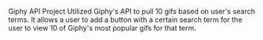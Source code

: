 Giphy API Project
Utilized Giphy's API to pull 10 gifs based on user's search terms.  It allows a user to add a button with a certain search term for the user to view 10 of Giphy's most popular gifs for that term.
